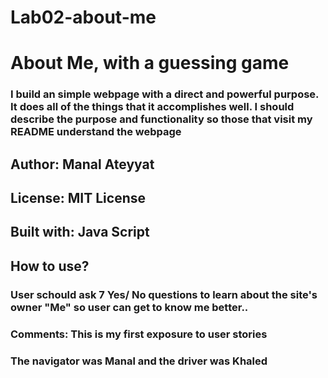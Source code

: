 # Lab02-about-me
# About Me, with a guessing game
### I build an simple webpage with a direct and powerful purpose. It does all of the things that it accomplishes well. I should describe the purpose and functionality so those that visit my README understand the webpage

## Author: Manal Ateyyat
## License: MIT License
## Built with: Java Script

## How to use?
### User schould ask 7 Yes/ No questions to learn about the site's owner "Me" so user can get to know me better..

### Comments:  This is my first exposure to user stories


### The navigator was Manal and the driver was Khaled
